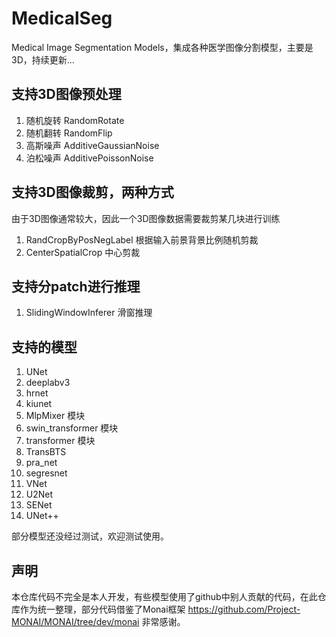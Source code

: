 # MedicalSeg
Medical Image Segmentation Models，集成各种医学图像分割模型，主要是3D，持续更新...

## 支持3D图像预处理

1. 随机旋转 RandomRotate
2. 随机翻转 RandomFlip
3. 高斯噪声 AdditiveGaussianNoise
4. 泊松噪声 AdditivePoissonNoise

## 支持3D图像裁剪，两种方式

由于3D图像通常较大，因此一个3D图像数据需要裁剪某几块进行训练

1. RandCropByPosNegLabel 根据输入前景背景比例随机剪裁
2. CenterSpatialCrop 中心剪裁

## 支持分patch进行推理

1. SlidingWindowInferer 滑窗推理

## 支持的模型

1. UNet
2. deeplabv3
3. hrnet
4. kiunet
5. MlpMixer 模块
6. swin_transformer 模块
7. transformer 模块
8. TransBTS
9. pra_net
10. segresnet
11. VNet
12. U2Net
13. SENet
14. UNet++

部分模型还没经过测试，欢迎测试使用。

## 声明

本仓库代码不完全是本人开发，有些模型使用了github中别人贡献的代码，在此仓库作为统一整理，部分代码借鉴了Monai框架 https://github.com/Project-MONAI/MONAI/tree/dev/monai 非常感谢。

